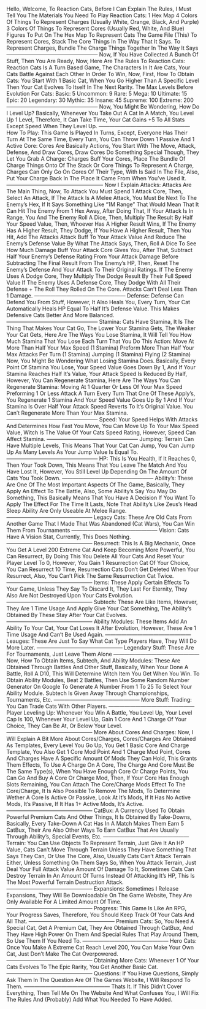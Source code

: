Hello, Welcome, To Reaction Cats, Before I Can Explain The Rules, I Must 
Tell You The Materials You Need To Play Reaction Cats:
1 Hex Map
4 Colors Of Things To Represent Charges (Usually White, Orange, Black, And Purple)
3 Colors Of Things To Represent Cores (Usually Red, White, And Blue)
Figures To Put On The Hex Map To Represent Cats
The Game File (This)
To Represent Cores, Stack The Core Things In The Way That It Says.
To Represent Charges, Bundle The Charge Things Together In The Way It Says
—————————————————
Now, If You Have Collected A Bunch
Of Stuff, Then You Are Ready, Now, Here Are The Rules
To Reaction Cats:
Reaction Cats Is A Turn Based Game, The Characters In It Are Cats, Your Cats Battle Against Each Other In Order To Win, Now, First, How To Obtain Cats:
You Start With 1 Basic Cat, When You Go Higher Than A Specific Level
Then Your Cat Evolves To Itself In The Next Rarity.
The Max Levels Before Evolution For Cats:
Basic: 5
Uncommon: 9
Rare: 5
Mega: 10
Ultimate: 15
Epic: 20
Legendary: 30
Mythic: 35
Insane: 45
Supreme: 100
Extreme: 200
—————————————————
Now, You Might Be Wondering, How Do I Level Up?
Basically, Whenever You Take Out A Cat In A Match,
You Level Up 1 Level, Therefore, It Can Take Time,
Your Cat Gains +5 To All Stats Except Speed When
They Level Up.
—————————————————
How To Play:
This Game Is Played In Turns, Except, Everyone
Has Their Turn At The Same Time, Every Turn, You
Can Throw Down 1 Passive And 1 Active Core:
Cores Are Basically Actions, You Start With
The Move, Attack, Defense, And Draw Cores,
Draw Cores Do Something Special Though, They 
Let You Grab A Charge:
Charges Buff Your Cores, Place The Bundle Of
Charge Things Onto Of The Stack Or Core Things To
Represent A Charge, Charges Can Only Go On Cores
Of Their Type, With Is Said In The File, Also, Put Your
Charge Back In The Place It Came From When You’ve Used It.
——————————————————
Now I Explain Attacks:
Attacks Are The Main Thing, Now, To Attack You Must
Spend 1 Attack Core, Then, Select An Attack, If The Attack
Is A Melee Attack, You Must Be Next To The Enemy’s Hex, If It
Says Something Like “1M Range” That Would Mean That It Can
Hit The Enemy From 1 Hex Away, After Doing That, If Your Attack Is
In Range, You And The Enemy Roll A Dice, Then, Multiply The Result 
By Half Your Speed Value, Then, Whoever Has A Higher Result Wins,
If The Enemy Has A Higher Result, They Dodge, If You Have A Higher
Result, Then You Hit, Add The Attacks Attack Buff To Your Attack Value
And Reduce The Enemy’s Defense Value By What The Attack Says, Then,
Roll A Dice To See How Much Damage Buff Your Attack Core Gives You, After
That, Subtract Half Your Enemy’s Defense Rating From Your Attack Damage Before
Subtracting The Final Result From The Enemy’s HP, Then, Reset The Enemy’s Defense
And Your Attack To Their Original Ratings.
If The Enemy Uses A Dodge Core, They Multiply The Dodge Result By Their Full
Speed Value
If The Enemy Uses A Defense Core, They Dodge With All Their Defense + The Roll They
Rolled On The Core.
Attacks Can’t Deal Less Than 1 Damage.
—————————————————
Defense:
Defense Can Defend You From Stuff, However, It Also Heals You,
Every Turn, Your Cat Automatically Heals HP Equal To Half It’s Defense Value.
This Makes Defensive Cats Better And More Balanced.
—————————————————
Stamina:
Cats Have Stamina, It Is The Thing That Makes Your Cat Go,
The Lower Your Stamina Gets, The Weaker Your Cat Gets,
Here Are The Ways You Lose Stamina, It Will Tell You How Much
Stamina That You Lose Each Turn That You Do This Action:
Move At More Than Half Your Max Speed (1 Stamina)
Preform More Than Half Your Max Attacks Per Turn (1 Stamina)
Jumping (1 Stamina)
Flying (2 Stamina)
Now, You Might Be Wondering What Losing Stamina Does.
Basically, Every Point Of Stamina You Lose, Your Speed Value Goes Down By 1,
And If Your Stamina Reaches Half It’s Value, Your Attack Speed Is Reduced By Half,
However, You Can Regenerate Stamina, Here Are The Ways You Can Regenerate Stamina:
Moving At 1 Quarter Or Less Of Your Max Speed
Preforming 1 Or Less Attack A Turn
Every Turn That One Of These Apply’s, You Regenerate 1 Stamina
And Your Speed Value Goes Up By 1 And If Your Stamina Is Over Half
Your Attack Speed Reverts To It’s Original Value.
You Can’t Regenerate More Than Your Max Stamina.
—————————————————
Speed:
Your Speed Helps With Attacks And Determines How Fast
You Move, You Can Move Up To Your Max Speed Value, Witch Is
The Value Of Your Cats Speed Rating, However, Speed Can Affect
Stamina.
—————————————————
Jumping:
Terrain Can Have Multiple Levels, This Means That
Your Cat Can Jump, You Can Jump Up As Many Levels
As Your Jump Value Is Equal To.
—————————————————
HP: 
This Is You Health, If It Reaches 0, Then Your
Took Down, This Means That You Leave The Match
And You Have Lost It, However, You Still Level Up
Depending On The Amount Of Cats You Took Down.
—————————————————
Ability’s:
These Are One Of The Most Important Aspects Of The Game,
Basically, They Apply An Effect To The Battle, Also, Some Ability’s
Say You May Do Something, This Basically Means That You Have A Decision
If You Want To Apply The Effect For The Time It Lasts,
Note That Ability’s Like Zeus’s Head Sleep Ability Are Only Useable
At Melee Range.
————————————————
Legacy Cats:
These Are Old Cats From Another Game That I Made That Was Abandoned (Cat Wars),
You Can Win Them From Tournaments
————————————————
Vision:
Cats Have A Vision Stat, Currently, This Does Nothing.
————————————————
Resurrect:
This Is A Big Mechanic, Once You Get A Level
200 Extreme Cat And Keep Becoming More
Powerful, You Can Resurrect, By Doing This
You Delete All Your Cats And Reset Your Player
Level To 0, However, You Gain 1 Resurrection Cat
Of Your Choice, You Can Resurrect 10 Time, Resurrection
Cats Don’t Get Deleted When Your Resurrect, Also, You Can’t
Pick The Same Resurrection Cat Twice.
————————————————
Items:
These Apply Certain Effects To Your Game, Unless They Say To
Discard It, They Last For Eternity, They Also Are Not Destroyed
Upon Your Cats Evolution.
————————————————
Subtech:
These Are Like Items, However, They Are 1 Time Usage
And Apply Give Your Cat Something, The Ability’s Obtained By
These Stay After Your Cat Evolves.
————————————————
Ability Modules:
These Items Add An Ability To Your Cat, Your Cat Loses
It After Evolution, However, These Are 1 Time Usage And
Can’t Be Used Again.
————————————————
Leauges:
These Are Just To Say What Cat Type Players
Have, They Will Do More Later.
————————————————
Legendary Stuff:
These Are For Tournaments, Just Leave Them Alone
————————————————
Now, How To Obtain Items, Subtech, And Ability Modules:
These Are Obtained Through Battles And Other Stuff,
Basically, When Your Done A Battle, Roll A D10, This Will
Determine Witch Item You Get When You Win.
To Obtain Ability Modules, Beat 2 Battles, Then Use Some
Random Number Generator On Google To Generate A Number
From 1 To 25 To Select Your Ability Module.
Subtech Is Given Away Through Championships, Tournaments, Etc.
————————————————
More Stuff:
Trading:
You Can Trade Cats With Other Players.
————————————————
Player Leveling Up: 
Whenever You Win A Battle, You Level Up,
Your Level Cap Is 100, Whenever Your Level Up,
Gain 1 Core And 1 Charge Of Your Choice, They Can
Be At, Or Below Your Level.
————————————————
More About Cores And Charges:
Now, I Will Explain A Bit More About Cores/Charges,
Cores/Charges Are Obtained As Templates, Every Level
You Go Up, You Get 1 Basic Core And Charge Template,
You Also Get 1 Core Mod Point And 1 Charge Mod Point, Cores
And Charges Have A Specific Amount Of Mods They Can Hold,
This Grants Them Effects, To Use A Charge On A Core, The Charge And
Core Must Be The Same Type(s), When You Have Enough Core Or Charge
Points, You Can Go And Buy A Core Or Charge Mod, Then, If Your Core Has
Enough Slots Remaining, You Can Attach The Core/Charge Mods Effect To
The Core/Charge, It Is Also Possible To Remove The Mods, To Determine Wether
A Core Is Active Or Passive, Look At It’s Mods, If It Has No Active Mods, It’s Passive,
If It Has 1+ Active Mods, It’s Active.
————————————————
CatBux:
A Currency Used To Obtain Powerful Premium Cats
And Other Things, It Is Obtained By Take-Downs, Basically,
Every Take-Down A Cat Has In A Match Makes Them Earn
5 CatBux, Their Are Also Other Ways To Earn CatBux That Are
Usually Through Ability’s, Special Events, Etc.
————————————————
Terrain:
You Can Use Objects To Represent Terrain,
Just Give It An HP Value, Cats Can’t Move Through
Terrain Unless They Have Something That Says They Can,
Or Use The Core, Also, Usually Cats Can’t Attack Terrain Either, Unless Something
On Them Says So, When You Attack Terrain, Just Deal Your
Full Attack Value Amount Of Damage To It, Sometimes Cats
Can Destroy Terrain In An Amount Of Turns Instead Of Attacking
It’s HP, This Is The Most Powerful Terrain Destruction Attack.
————————————————
Expansions:
Sometimes I Release Expansions, They Will
Be Downloadable On The Game Website, They Are
Only Available For A Limited Amount Of Time.
————————————————
Progress:
This Game Is Like An RPG, Your Progress Saves,
Therefore, You Should Keep Track Of Your Cats
And All That.
————————————————
Premium Cats:
So, You Need A Special Cat, Get A Premium Cat,
They Are Obtained Through CatBux, And They Have
High Power On Them And Special Rules That Play
Around Them, So Use Them If You Need To.
————————————————
Hero Cats:
Once You Make A Extreme Cat Reach Level 200,
You Can Make Your Own Cat, Just Don’t Make
The Cat Overpowered.
————————————————
Obtaining More Cats:
Whenever 1 Of Your Cats Evolves To The Epic
Rarity, You Get Another Basic Cat.
————————————————
Questions:
If You Have Questions, Simply Ask Them In The Question
Are Of The Games Website, I Will Respond To Them.
————————————————
Thats It. If This Didn’t Cover Everything, Then Tell Me
On The Website And What Confuses You, I Will Fix The
Rules And (Probably) Add What You Needed To Have Added.
